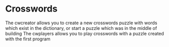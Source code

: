 # Crosswords
The cwcreator allows you to create a new crosswords puzzle with words which exist in the dictionary, or start a puzzle which was in the middle of building
The cwplayers allows you to play crosswords with a puzzle created with the first program
